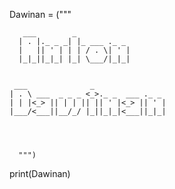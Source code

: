 Dawinan = ("""     
      
       ___        _            
      | . |._ _ _| |_ ___ ._ _ 
      |   || ' | | | / . \| ' |
      |_|_||_|_| |_| \___/|_|_|
                         

     ___              _                
    | . \ ___  _ _ _ <_>._ _  ___ ._ _ 
    | | |<_> || | | || || ' |<_> || ' |
    |___/<___||__/_/ |_||_|_|<___||_|_|
                                  
      
      
      
      """)

print(Dawinan)
